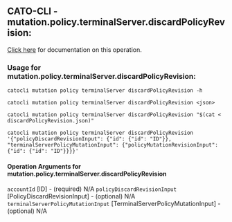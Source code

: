 
## CATO-CLI - mutation.policy.terminalServer.discardPolicyRevision:
[Click here](https://api.catonetworks.com/documentation/#mutation-discardPolicyRevision) for documentation on this operation.

### Usage for mutation.policy.terminalServer.discardPolicyRevision:

`catocli mutation policy terminalServer discardPolicyRevision -h`

`catocli mutation policy terminalServer discardPolicyRevision <json>`

`catocli mutation policy terminalServer discardPolicyRevision "$(cat < discardPolicyRevision.json)"`

`catocli mutation policy terminalServer discardPolicyRevision '{"policyDiscardRevisionInput": {"id": {"id": "ID"}}, "terminalServerPolicyMutationInput": {"policyMutationRevisionInput": {"id": {"id": "ID"}}}}'`

#### Operation Arguments for mutation.policy.terminalServer.discardPolicyRevision ####
`accountId` [ID] - (required) N/A 
`policyDiscardRevisionInput` [PolicyDiscardRevisionInput] - (optional) N/A 
`terminalServerPolicyMutationInput` [TerminalServerPolicyMutationInput] - (optional) N/A 
